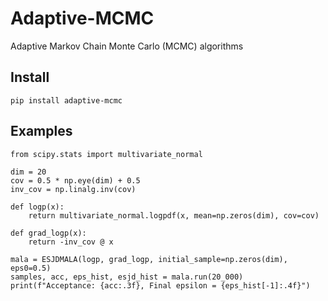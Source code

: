 # Adaptive-MCMC

Adaptive Markov Chain Monte Carlo (MCMC) algorithms

## Install

```{bash}
pip install adaptive-mcmc
```

## Examples

```{python}
from scipy.stats import multivariate_normal

dim = 20
cov = 0.5 * np.eye(dim) + 0.5
inv_cov = np.linalg.inv(cov)

def logp(x):
    return multivariate_normal.logpdf(x, mean=np.zeros(dim), cov=cov)

def grad_logp(x):
    return -inv_cov @ x

mala = ESJDMALA(logp, grad_logp, initial_sample=np.zeros(dim), eps0=0.5)
samples, acc, eps_hist, esjd_hist = mala.run(20_000)
print(f"Acceptance: {acc:.3f}, Final epsilon = {eps_hist[-1]:.4f}")
```
